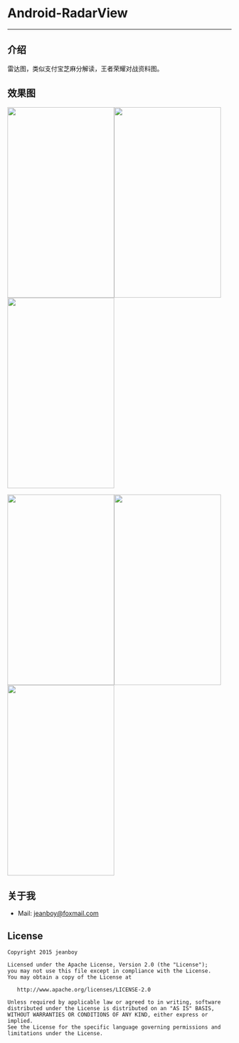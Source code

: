 # Android-RadarView

------

## 介绍

雷达图，类似支付宝芝麻分解读，王者荣耀对战资料图。

## 效果图

<img src="https://github.com/jeanboydev/Android-RadarView/blob/master/resources/1.jpg" width="240px" height="427px" /><img src="https://github.com/jeanboydev/Android-RadarView/blob/master/resources/2.jpg" width="240px" height="427px" /><img src="https://github.com/jeanboydev/Android-RadarView/blob/master/resources/3.jpg" width="240px" height="427px" />

<img src="https://github.com/jeanboydev/Android-RadarView/blob/master/resources/4.jpg" width="240px" height="427px" /><img src="https://github.com/jeanboydev/Android-RadarView/blob/master/resources/5.jpg" width="240px" height="427px" /><img src="https://github.com/jeanboydev/Android-RadarView/blob/master/resources/6.jpg" width="240px" height="427px" />



## 关于我

* Mail: jeanboy@foxmail.com

## License

    Copyright 2015 jeanboy

    Licensed under the Apache License, Version 2.0 (the "License");
    you may not use this file except in compliance with the License.
    You may obtain a copy of the License at

       http://www.apache.org/licenses/LICENSE-2.0

    Unless required by applicable law or agreed to in writing, software
    distributed under the License is distributed on an "AS IS" BASIS,
    WITHOUT WARRANTIES OR CONDITIONS OF ANY KIND, either express or implied.
    See the License for the specific language governing permissions and
    limitations under the License.


 [1]:https://github.com/jeanboydev/Android-RadarView/blob/master/resources/1.jpg
 [2]:https://github.com/jeanboydev/Android-RadarView/blob/master/resources/2.jpg
 [3]:https://github.com/jeanboydev/Android-RadarView/blob/master/resources/3.jpg
 [4]:https://github.com/jeanboydev/Android-RadarView/blob/master/resources/4.jpg
 [5]:https://github.com/jeanboydev/Android-RadarView/blob/master/resources/5.jpg
 [6]:https://github.com/jeanboydev/Android-RadarView/blob/master/resources/6.jpg


